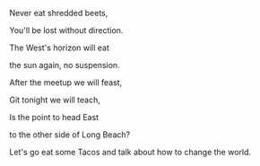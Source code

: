 Never eat shredded beets,

You'll be lost without direction.

The West's horizon will eat

the sun again, no suspension.


After the meetup we will feast,

Git tonight we will teach,

Is the point to head East

to the other side of Long Beach?


Let's go eat some Tacos and talk about how to change the world.
